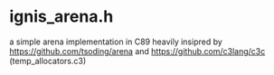 # ignis_arena.h
a simple arena implementation in C89 
heavily insipred by https://github.com/tsoding/arena and https://github.com/c3lang/c3c (temp_allocators.c3)
